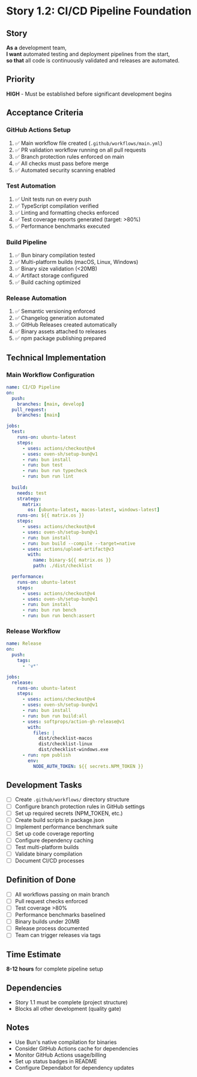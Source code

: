 # Story 1.2: CI/CD Pipeline Foundation

## Story
**As a** development team,  
**I want** automated testing and deployment pipelines from the start,  
**so that** all code is continuously validated and releases are automated.

## Priority
**HIGH** - Must be established before significant development begins

## Acceptance Criteria

### GitHub Actions Setup
1. ✅ Main workflow file created (`.github/workflows/main.yml`)
2. ✅ PR validation workflow running on all pull requests
3. ✅ Branch protection rules enforced on main
4. ✅ All checks must pass before merge
5. ✅ Automated security scanning enabled

### Test Automation
1. ✅ Unit tests run on every push
2. ✅ TypeScript compilation verified
3. ✅ Linting and formatting checks enforced
4. ✅ Test coverage reports generated (target: >80%)
5. ✅ Performance benchmarks executed

### Build Pipeline
1. ✅ Bun binary compilation tested
2. ✅ Multi-platform builds (macOS, Linux, Windows)
3. ✅ Binary size validation (<20MB)
4. ✅ Artifact storage configured
5. ✅ Build caching optimized

### Release Automation
1. ✅ Semantic versioning enforced
2. ✅ Changelog generation automated
3. ✅ GitHub Releases created automatically
4. ✅ Binary assets attached to releases
5. ✅ npm package publishing prepared

## Technical Implementation

### Main Workflow Configuration
```yaml
name: CI/CD Pipeline
on:
  push:
    branches: [main, develop]
  pull_request:
    branches: [main]

jobs:
  test:
    runs-on: ubuntu-latest
    steps:
      - uses: actions/checkout@v4
      - uses: oven-sh/setup-bun@v1
      - run: bun install
      - run: bun test
      - run: bun run typecheck
      - run: bun run lint
      
  build:
    needs: test
    strategy:
      matrix:
        os: [ubuntu-latest, macos-latest, windows-latest]
    runs-on: ${{ matrix.os }}
    steps:
      - uses: actions/checkout@v4
      - uses: oven-sh/setup-bun@v1
      - run: bun install
      - run: bun build --compile --target=native
      - uses: actions/upload-artifact@v3
        with:
          name: binary-${{ matrix.os }}
          path: ./dist/checklist

  performance:
    runs-on: ubuntu-latest
    steps:
      - uses: actions/checkout@v4
      - uses: oven-sh/setup-bun@v1
      - run: bun install
      - run: bun run bench
      - run: bun run bench:assert
```

### Release Workflow
```yaml
name: Release
on:
  push:
    tags:
      - 'v*'

jobs:
  release:
    runs-on: ubuntu-latest
    steps:
      - uses: actions/checkout@v4
      - uses: oven-sh/setup-bun@v1
      - run: bun install
      - run: bun run build:all
      - uses: softprops/action-gh-release@v1
        with:
          files: |
            dist/checklist-macos
            dist/checklist-linux
            dist/checklist-windows.exe
      - run: npm publish
        env:
          NODE_AUTH_TOKEN: ${{ secrets.NPM_TOKEN }}
```

## Development Tasks

- [ ] Create `.github/workflows/` directory structure
- [ ] Configure branch protection rules in GitHub settings
- [ ] Set up required secrets (NPM_TOKEN, etc.)
- [ ] Create build scripts in package.json
- [ ] Implement performance benchmark suite
- [ ] Set up code coverage reporting
- [ ] Configure dependency caching
- [ ] Test multi-platform builds
- [ ] Validate binary compilation
- [ ] Document CI/CD processes

## Definition of Done

- [ ] All workflows passing on main branch
- [ ] Pull request checks enforced
- [ ] Test coverage >80%
- [ ] Performance benchmarks baselined
- [ ] Binary builds under 20MB
- [ ] Release process documented
- [ ] Team can trigger releases via tags

## Time Estimate
**8-12 hours** for complete pipeline setup

## Dependencies
- Story 1.1 must be complete (project structure)
- Blocks all other development (quality gate)

## Notes
- Use Bun's native compilation for binaries
- Consider GitHub Actions cache for dependencies
- Monitor GitHub Actions usage/billing
- Set up status badges in README
- Configure Dependabot for dependency updates